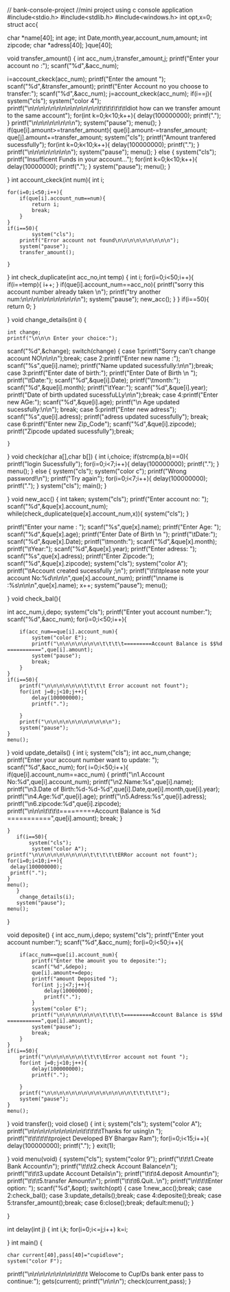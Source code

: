 // bank-console-project
//mini project using c console application 
#include<stdio.h>
#include<stdlib.h>
#include<windows.h>
int opt,x=0;
struct acc{

char *name[40];
int age;
int  Date,month,year,account_num,amount;
int zipcode;
char *adress[40];
}que[40];

void transfer_amount()
{
    int acc_num,i,transfer_amount,j;
    printf("Enter your account no :");
    scanf("%d",&acc_num);

i=account_ckeck(acc_num);
printf("Enter the amount ");
scanf("%d",&transfer_amount);
printf("Enter Account no you choose to transfer:");
scanf("%d",&acc_num);
j=account_ckeck(acc_num);
if(i==j){
    system("cls");
     system("color 4");
    printf("\n\n\n\n\n\n\n\n\n\n\n\n\n\t\t\t\t\t\t\tIdiot how can we transfer amount to the same account");
    for(int k=0;k<10;k++){
        delay(100000000);
        printf(".");
    }
    printf("\n\n\n\n\n\n\n\n");
    system("pause");
    menu();
}
if(que[i].amount>=transfer_amount){
que[i].amount-=transfer_amount;
que[j].amount+=transfer_amount;
system("cls");
printf("Amount tranfered sucessfully");
for(int k=0;k<10;k++){
    delay(100000000);
    printf(".");
}
printf("\n\n\n\n\n\n\n\n");
system("pause");
menu();
}
else {
        system("cls");
printf("Insufficent Funds in your account...");
for(int k=0;k<10;k++){
    delay(10000000);
    printf(".");
}
system("pause");
menu();
}


}
int account_ckeck(int num){
    int i;

    for(i=0;i<50;i++){
        if(que[i].account_num==num){
            return i;
            break;
        }
    }
    if(i==50){
            system("cls");
        printf("Error account not found\n\n\n\n\n\n\n\n\n");
        system("pause");
        transfer_amount();

    }


}
int check_duplicate(int acc_no,int temp)
{
    int i;
    for(i=0;i<50;i++){
            if(i==temp){
                i++;
            }
        if(que[i].account_num==acc_no){
            printf("sorry this account number already taken \n");
            printf("try another num:\n\n\n\n\n\n\n\n\n\n\n");
            system("pause");
            new_acc();
        }
    }
    if(i==50){
        return 0;
    }

}
void change_details(int i)
{

    int change;
    printf("\n\n\n Enter your choice:");
   scanf("%d",&change);
   switch(change)
    {
        case 1:printf("Sorry can't change account NO\n\n\n");break;
        case 2:printf("Enter new name :");
                scanf("%s",que[i].name);
                printf("Name updated sucessfully:\n\n");break;
        case 3:printf("Enter date of birth:");
                   printf("Enter Date of Birth \n ");
                      printf("\tDate:");
                       scanf("%d",&que[i].Date);
                           printf("\tmonth:");
                             scanf("%d",&que[i].month);
                                printf("\tYear:");
                                    scanf("%d",&que[i].year);
               printf("Date of birth updated sucessfuLLy\n\n");break;
         case 4:printf("Enter new AGe:");
                   scanf("%d",&que[i].age);
                    printf("\n Age updated sucessfully:\n\n"); break;
         case 5:printf("Enter new adress");
                     scanf("%s",que[i].adress);
                             printf("adress updated sucessfully"); break;
         case 6:printf("Enter new Zip_Code");
                    scanf("%d",&que[i].zipcode);
                      printf("Zipcode updated sucessfully");break;




    }
}
void check(char a[],char b[])
{
    int i,choice;
    if(strcmp(a,b)==0){
        printf("login Sucessfully");
        for(i=0;i<7;i++){
            delay(100000000);
            printf(".");
        }
        menu();
    }
    else {
            system("cls");
            system("color c");
        printf("Wrong password!\n");
      printf("Try again");
      for(i=0;i<7;i++){
      delay(100000000);
      printf(".");
      }
      system("cls");
      main();
    }

}
void new_acc()
{
    int taken;
    system("cls");
    printf("Enter account no:  ");
    scanf("%d",&que[x].account_num);
    while(check_duplicate(que[x].account_num,x)){
        system("cls");
    }


   printf("Enter your name :  ");
   scanf("%s",que[x].name);
  printf("Enter Age: ");
  scanf("%d",&que[x].age);
  printf("Enter Date of Birth \n ");
  printf("\tDate:");
  scanf("%d",&que[x].Date);
  printf("\tmonth:");
  scanf("%d",&que[x].month);
  printf("\tYear:");
  scanf("%d",&que[x].year);
  printf("Enter adress:  ");
 scanf("%s",que[x].adress);
 printf("Enter Zipcode:");
 scanf("%d",&que[x].zipcode);
 system("cls");
 system("color A");
 printf("\tAccount created sucessfully ;\n");
 printf("\t\t\tplease note your account No:%d\n\n\n",que[x].account_num);
 printf("\nname is :%s\n\n\n",que[x].name);
 x++;
 system("pause");
menu();

}
void check_bal(){

int acc_num,i,depo;
    system("cls");
    printf("Enter yout account number:");
    scanf("%d",&acc_num);
    for(i=0;i<50;i++){

        if(acc_num==que[i].account_num){
            system("color E");
            printf("\n\n\n\n\n\n\n\t\t\t\t=========Account Balance is $$%d ===========",que[i].amount);
            system("pause");
            break;
        }
    }
    if(i==50){
        printf("\n\n\n\n\n\n\t\t\t\t Error account not fount");
        for(int j=0;j<10;j++){
            delay(100000000);
            printf(".");

        }
        printf("\n\n\n\n\n\n\n\n\n\n\n");
        system("pause");
    }
    menu();




}
void update_details()
{
    int i;
    system("cls");
    int acc_num,change;
    printf("Enter your account number want to update: ");
    scanf("%d",&acc_num);
    for( i=0;i<50;i++){
       if(que[i].account_num==acc_num) {
        printf("\n1.Account No:%d",que[i].account_num);
        printf("\n2.Name:%s",que[i].name);
        printf("\n3.Date of Birth:%d-%d-%d",que[i].Date,que[i].month,que[i].year);
        printf("\n4.Age:%d",que[i].age);
        printf("\n5.Adress:%s",que[i].adress);
        printf("\n6.zipcode:%d",que[i].zipcode);
         printf("\n\n\n\t\t\t\t=========Account Balance is %d ===========",que[i].amount);
        break;
   }

    }
       if(i==50){
           system("cls");
            system("color A");
    printf("\n\n\n\n\n\n\n\n\n\t\t\t\t\tERRor account not fount");
    for(i=0;i<10;i++){
     delay(100000000);
     printf(".");
    }
    menu();
       }
        change_details(i);
       system("pause");
    menu();


}

void deposite()
{
    int acc_num,i,depo;
    system("cls");
    printf("Enter yout account number:");
    scanf("%d",&acc_num);
    for(i=0;i<50;i++){

        if(acc_num==que[i].account_num){
            printf("Enter the amount you to deposite:");
            scanf("%d",&depo);
            que[i].amount+=depo;
            printf("amount Deposited ");
            for(int j;j<7;j++){
                delay(10000000);
                printf(".");
            }
            system("color E");
            printf("\n\n\n\n\n\n\n\t\t\t\t=========Account Balance is $$%d ===========",que[i].amount);
            system("pause");
            break;
        }
    }
    if(i==50){
        printf("\n\n\n\n\n\n\t\t\t\tError account not fount ");
        for(int j=0;j<10;j++){
            delay(100000000);
            printf(".");

        }
        printf("\n\n\n\n\n\n\n\n\n\n\n\n\n\n\t\t\t\t\t");
        system("pause");
    }
    menu();
}
void transfer();
void close()
  {
      int i;
      system("cls");
      system("color A");
      printf("\n\n\n\n\n\n\n\n\n\n\t\t\t\t\tThanks for using\n  ");
      printf("\t\t\t\t\t\tproject Developed BY Bhargav Ram");
      for(i=0;i<15;i++){
        delay(100000000);
        printf(".");
      }
  exit(1);

  }
void menu(void)
  {
      system("cls");
      system("color 9");
      printf("\t\t\t1.Create Bank Account\n");
      printf("\t\t\t2.check Account Balance\n");
      printf("\t\t\t3.update Account Details\n");
      printf("\t\t\t4.deposit Amount\n");
      printf("\t\t\t5.transfer Amount\n");
      printf("\t\t\t6.Quit..\n");
      printf("\n\t\t\tEnter option:  ");
      scanf("%d",&opt);
      switch(opt)
      {
          case 1:new_acc();break;
          case 2:check_bal();
          case 3:update_details();break;
          case 4:deposite();break;
          case 5:transfer_amount();break;
          case 6:close();break;
          default:menu();
      }

  }

int delay(int j)
{
int i,k;
for(i=0;i<=j;i++)
    k=i;

}
int main()
{

    char current[40],pass[40]="cupidlove";
    system("color F");
printf("\n\n\n\n\n\n\n\n\n\t\t\t Welocome to Cup!Ds bank enter pass to continue:");
gets(current);
printf("\n\n\n");
check(current,pass);
}


